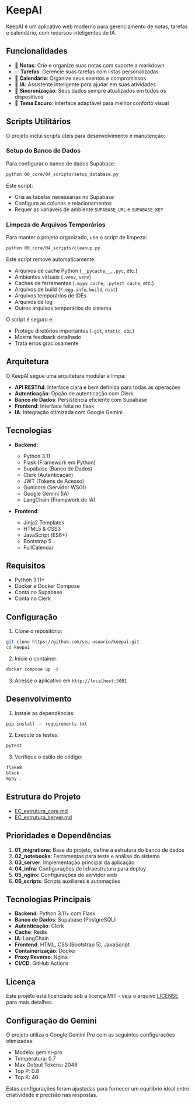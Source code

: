 # KeepAI

KeepAI é um aplicativo web moderno para gerenciamento de notas, tarefas e calendário, com recursos inteligentes de IA.

## Funcionalidades

- 📝 **Notas**: Crie e organize suas notas com suporte a markdown
- ✅ **Tarefas**: Gerencie suas tarefas com listas personalizadas
- 📅 **Calendário**: Organize seus eventos e compromissos
- 🤖 **IA**: Assistente inteligente para ajudar em suas atividades
- 🔄 **Sincronização**: Seus dados sempre atualizados em todos os dispositivos
- 🌙 **Tema Escuro**: Interface adaptável para melhor conforto visual

## Scripts Utilitários

O projeto inclui scripts úteis para desenvolvimento e manutenção:

### Setup do Banco de Dados

Para configurar o banco de dados Supabase:

```bash
python 00_core/04_scripts/setup_database.py
```

Este script:

- Cria as tabelas necessárias no Supabase
- Configura as colunas e relacionamentos
- Requer as variáveis de ambiente `SUPABASE_URL` e `SUPABASE_KEY`

### Limpeza de Arquivos Temporários

Para manter o projeto organizado, use o script de limpeza:

```bash
python 00_core/04_scripts/cleanup.py
```

Este script remove automaticamente:

- Arquivos de cache Python (`__pycache__`, `.pyc`, etc.)
- Ambientes virtuais (`.venv`, `venv`)
- Caches de ferramentas (`.mypy_cache`, `.pytest_cache`, etc.)
- Arquivos de build (`*.egg-info`, `build`, `dist`)
- Arquivos temporários de IDEs
- Arquivos de log
- Outros arquivos temporários do sistema

O script é seguro e:

- Protege diretórios importantes (`.git`, `static`, etc.)
- Mostra feedback detalhado
- Trata erros graciosamente

## Arquitetura

O KeepAI segue uma arquitetura modular e limpa:

- **API RESTful**: Interface clara e bem definida para todas as operações
- **Autenticação**: Opção de autenticação com Clerk
- **Banco de Dados**: Persistência eficiente com Supabase
- **Frontend**: Interface feita no flask
- **IA**: Integração otimizada com Google Gemini

## Tecnologias

- **Backend**:

  - Python 3.11
  - Flask (Framework em Python)
  - Supabase (Banco de Dados)
  - Clerk (Autenticação)
  - JWT (Tokens de Acesso)
  - Gunicorn (Servidor WSGI)
  - Google Gemini (IA)
  - LangChain (Framework de IA)

- **Frontend**:
  - Jinja2 Templates
  - HTML5 & CSS3
  - JavaScript (ES6+)
  - Bootstrap 5
  - FullCalendar

## Requisitos

- Python 3.11+
- Docker e Docker Compose
- Conta no Supabase
- Conta no Clerk

## Configuração

1. Clone o repositório:

```bash
git clone https://github.com/seu-usuario/keepai.git
cd keepai
```

2. Inicie o container:

```bash
docker compose up -d
```

3. Acesse o aplicativo em `http://localhost:5001`

## Desenvolvimento

1. Instale as dependências:

```bash
pip install -r requirements.txt
```

2. Execute os testes:

```bash
pytest
```

3. Verifique o estilo do código:

```bash
flake8
black .
mypy .
```

## Estrutura do Projeto

- [EC_estrutura_core.md](00_core/EC_estrutura_core.md)
- [EC_estrutura_server.md](server/EC_estrutura_server.md)

## Prioridades e Dependências

1. **01_migrations**: Base do projeto, define a estrutura do banco de dados
2. **02_notebooks**: Ferramentas para teste e análise do sistema
3. **03_server**: Implementação principal da aplicação
4. **04_infra**: Configurações de infraestrutura para deploy
5. **05_nginx**: Configurações do servidor web
6. **06_scripts**: Scripts auxiliares e automações

## Tecnologias Principais

- **Backend**: Python 3.11+ com Flask
- **Banco de Dados**: Supabase (PostgreSQL)
- **Autenticação**: Clerk
- **Cache**: Redis
- **IA**: LangChain
- **Frontend**: HTML, CSS (Bootstrap 5), JavaScript
- **Containerização**: Docker
- **Proxy Reverso**: Nginx
- **CI/CD**: GitHub Actions

## Licença

Este projeto está licenciado sob a licença MIT - veja o arquivo [LICENSE](LICENSE) para mais detalhes.

## Configuração do Gemini

O projeto utiliza o Google Gemini Pro com as seguintes configurações otimizadas:

- Modelo: gemini-pro
- Temperatura: 0.7
- Max Output Tokens: 2048
- Top P: 0.8
- Top K: 40

Estas configurações foram ajustadas para fornecer um equilíbrio ideal entre criatividade e precisão nas respostas.
